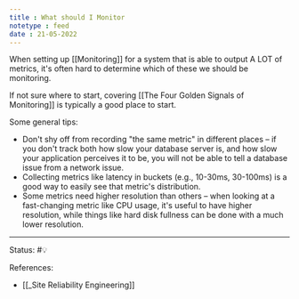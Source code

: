```yaml
---
title : What should I Monitor
notetype : feed
date : 21-05-2022
---
```


When setting up [[Monitoring]] for a system that is able to output A LOT of metrics, it's often hard to determine which of these we should be monitoring.

If not sure where to start, covering [[The Four Golden Signals of Monitoring]] is typically a good place to start.

Some general tips:
- Don't shy off from recording "the same metric" in different places – if you don't track both how slow your database server is, and how slow your application perceives it to be, you will not be able to tell a database issue from a network issue.
- Collecting metrics like latency in buckets (e.g., 10-30ms, 30-100ms) is a good way to easily see that metric's distribution.
- Some metrics need higher resolution than others – when looking at a fast-changing metric like CPU usage, it's useful to have higher resolution, while things like hard disk fullness can be done with a much lower resolution.

-----

Status: #💡 

References:
- [[_Site Reliability Engineering]]
